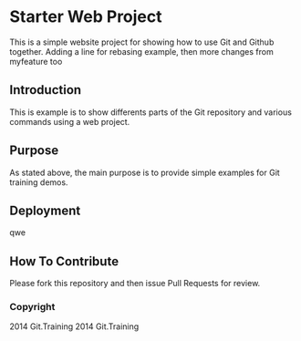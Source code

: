 # Starter Web Project

This is a simple website project for showing how to use Git and Github together.
Adding a line for rebasing example, then more changes from myfeature too
## Introduction

This is example is to show differents parts of the Git repository and various commands using a web project.

## Purpose

As stated above, the main purpose is to provide simple examples for Git training demos.

## Deployment

qwe

## How To Contribute

Please fork this repository and then issue Pull Requests for review.

### Copyright

2014 Git.Training
2014 Git.Training
